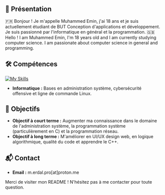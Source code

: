 ## 👋 Présentation
🇫🇷 Bonjour ! Je m'appelle Muhammed Emin, j'ai 18 ans et je suis actuellement étudiant de BUT Conception d'applications et développement. Je suis passionné par l'informatique en général et la programmation.
🇬🇧 Hello ! I am Muhammed Emin, I'm 18 years old and I am currently studying computer science. I am passionate about computer science in general and programming.

## 🛠 Compétences
[![My Skills](https://skillicons.dev/icons?i=html,js,css,c,csharp,cplusplus)](https://skillicons.dev)
- **Informatique :** Bases en administration système, cybersécurité offensive et ligne de commande Linux.
  
## 🎯 Objectifs
- **Objectif à court terme :** Augmenter ma connaissance dans le domaine de l'administration système, la programmation système (particulièrement en C) et la programmation réseau.
- **Objectif à long terme :** M'améliorer en UI/UX design web, en logique algorithmique, qualité du code et apprendre le C++.

## 📬 Contact
- **Email :** m.erdal.pro[at]proton.me

Merci de visiter mon README ! N'hésitez pas à me contacter pour toute question.
